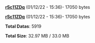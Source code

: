 [**rSc11ZDq**](/data/rSc11ZDq.txt) (01/12/22 - 15:36)- 17050 bytes

[**rSc11ZDq**](/data/rSc11ZDq.txt) (01/12/22 - 15:36)- 17050 bytes

**Total Datas**: 5919

**Total Size**: 32.97 MB / 33.0 MB